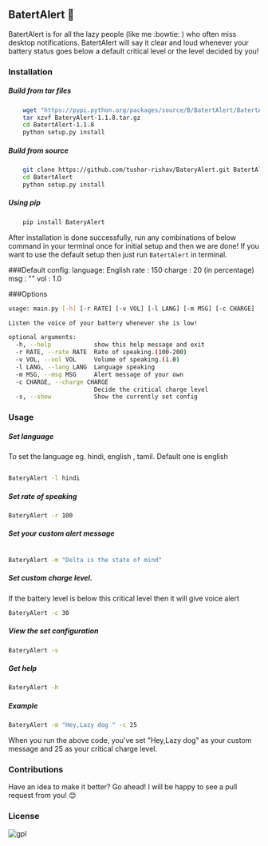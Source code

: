 ## BatertAlert :loudspeaker:

BatertAlert is for all the lazy people (like me :bowtie: ) who often miss desktop notifications. BatertAlert 
will say it clear and loud whenever your battery status goes below a default critical level or the level decided by you! 


### Installation

##### Build from tar files
```sh
	wget "https://pypi.python.org/packages/source/B/BatertAlert/BatertAlert-1.1.8.tar.gz"
	tar xzvf BateryAlert-1.1.8.tar.gz
	cd BatertAlert-1.1.8
	python setup.py install
```
##### Build from source
```sh
	git clone https://github.com/tushar-rishav/BateryAlert.git BatertAlert
	cd BatertAlert
	python setup.py install
```
##### Using pip
```sh
	pip install BateryAlert
```
After installation is done successfully, run any combinations of below command in your terminal once for initial setup and then we are done! If you want to use the default setup then just run  ``` BatertAlert ``` in terminal. 

###Default config:
	language: English
	rate    : 150
	charge  : 20 (in percentage)
    msg     : ""
    vol     : 1.0

###Options
```sh
usage: main.py [-h] [-r RATE] [-v VOL] [-l LANG] [-m MSG] [-c CHARGE] [-s]

Listen the voice of your battery whenever she is low!

optional arguments:
  -h, --help            show this help message and exit
  -r RATE, --rate RATE  Rate of speaking.(100-200)
  -v VOL, --vol VOL     Volume of speaking.(1.0)
  -l LANG, --lang LANG  Language speaking
  -m MSG, --msg MSG     Alert message of your own
  -c CHARGE, --charge CHARGE
                        Decide the critical charge level
  -s, --show            Show the currently set config


```

### Usage

##### Set language
To set the language eg. hindi, english , tamil. Default one is english
```sh

BateryAlert -l hindi

```

##### Set rate of speaking
```sh
BateryAlert -r 100

```

##### Set your custom alert message
```sh

BateryAlert -m "Delta is the state of mind"

```

##### Set custom charge level. 
If the battery level is below this critical level then it will give voice alert

```sh
BateryAlert -c 30

```
##### View the set configuration
```sh
BateryAlert -s
```

##### Get help
```sh
BateryAlert -h
```
##### Example
```sh
BateryAlert -m "Hey,Lazy dog " -c 25
```
When you run the above code, you've set "Hey,Lazy dog" as your custom message and 25 as your critical charge level.


### Contributions
Have an idea to make it better? Go ahead! I will be happy to see a pull request from you! :blush:

### License
![gpl](https://cloud.githubusercontent.com/assets/7397433/9025904/67008062-3936-11e5-8803-e5b164a0dfc0.png)
